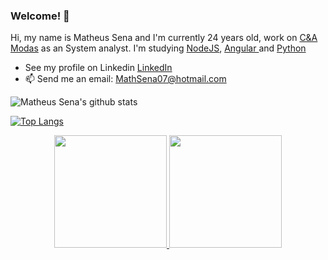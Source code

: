 ### Welcome! 👋

Hi, my name is Matheus Sena and I'm currently 24 years old, work on <a href="https://www.linkedin.com/company/c&a_brasil/mycompany/">C&A Modas</a> as an System analyst.
I'm studying <a href="https://nodejs.org/en/">NodeJS</a>, <a href="https://angular.io/"> Angular </a> and <a href="https://www.python.org/">Python</a>

- See my profile on Linkedin
[LinkedIn](www.linkedin.com/in/mathsena07)
- 📫 Send me an email: <a href="mailto:MathSena07@hotmail.com">MathSena07@hotmail.com</a>

![Matheus Sena's github stats](https://github-readme-stats.vercel.app/api?username=MathSena&show_icons=true&theme=cobalt)

[![Top Langs](https://github-readme-stats.vercel.app/api/top-langs/?username=MathSena&layout=compact)](https://github.com/anuraghazra/github-readme-stats)

<div align="center">
  <a href="https://github.com/Pleiterson">
  <img height="180em" src="https://github-readme-stats.vercel.app/api?username=MathSena&show_icons=true&theme=tokyonight&include_all_commits=true&count_private=true"/>
  <img height="180em" src="https://github-readme-stats.vercel.app/api/top-langs?username=MathSena&layout=compact&langs_count=15&theme=tokyonight" />
</div>


<!--
**MathSena/MathSena** is a ✨ _special_ ✨ repository because its `README.md` (this file) appears on your GitHub profile.
